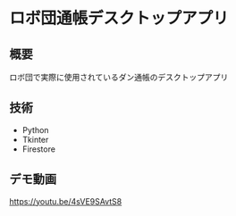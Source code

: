 # ロボ団通帳デスクトップアプリ

## 概要
ロボ団で実際に使用されているダン通帳のデスクトップアプリ

## 技術
- Python
- Tkinter
- Firestore

## デモ動画
https://youtu.be/4sVE9SAvtS8
